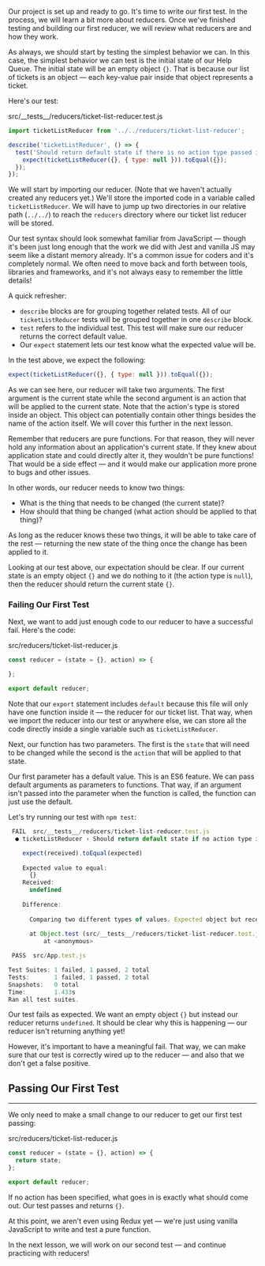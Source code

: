 Our project is set up and ready to go. It's time to write our first test. In the process, we will learn a bit more about reducers. Once we've finished testing and building our first reducer, we will review what reducers are and how they work.

As always, we should start by testing the simplest behavior we can. In this case, the simplest behavior we can test is the initial state of our Help Queue. The initial state will be an empty object `{}`. That is because our list of tickets is an object — each key-value pair inside that object represents a ticket.

Here's our test:

<div class="filename">src/__tests__/reducers/ticket-list-reducer.test.js</div>

```js
import ticketListReducer from '../../reducers/ticket-list-reducer';

describe('ticketListReducer', () => {
  test('Should return default state if there is no action type passed into the reducer', () => {
    expect(ticketListReducer({}, { type: null })).toEqual({});
  });
});
```

We will start by importing our reducer. (Note that we haven't actually created any reducers yet.) We'll store the imported code in a variable called `ticketListReducer`. We will have to jump up two directories in our relative path (`../../`) to reach the `reducers` directory where our ticket list reducer will be stored.

Our test syntax should look somewhat familiar from JavaScript — though it's been just long enough that the work we did with Jest and vanilla JS may seem like a distant memory already. It's a common issue for coders and it's completely normal. We often need to move back and forth between tools, libraries and frameworks, and it's not always easy to remember the little details!

A quick refresher:

* `describe` blocks are for grouping together related tests. All of our `ticketListReducer` tests will be grouped together in one `describe` block.
* `test` refers to the individual test. This test will make sure our reducer returns the correct default value.
* Our `expect` statement lets our test know what the expected value will be.

In the test above, we expect the following:

```js
expect(ticketListReducer({}, { type: null })).toEqual({});
```

As we can see here, our reducer will take two arguments. The first argument is the current state while the second argument is an action that will be applied to the current state. Note that the action's type is stored inside an object. This object can potentially contain other things besides the name of the action itself. We will cover this further in the next lesson.

Remember that reducers are pure functions. For that reason, they will never hold any information about an application's current state. If they knew about application state and could directly alter it, they wouldn't be pure functions! That would be a side effect — and it would make our application more prone to bugs and other issues.

In other words, our reducer needs to know two things:

* What is the thing that needs to be changed (the current state)?
* How should that thing be changed (what action should be applied to that thing)?

As long as the reducer knows these two things, it will be able to take care of the rest — returning the new state of the thing once the change has been applied to it.

Looking at our test above, our expectation should be clear. If our current state is an empty object `{}` and we do nothing to it (the action type is `null`), then the reducer should return the current state `{}`.

### Failing Our First Test

Next, we want to add just enough code to our reducer to have a successful fail. Here's the code:

<div class="filename">src/reducers/ticket-list-reducer.js</div>

```js
const reducer = (state = {}, action) => {

};

export default reducer; 
```

Note that our `export` statement includes `default` because this file will only have one function inside it — the reducer for our ticket list. That way, when we import the reducer into our test or anywhere else, we can store all the code directly inside a single variable such as `ticketListReducer`.

Next, our function has two parameters. The first is the `state` that will need to be changed while the second is the `action` that will be applied to that state.

Our first parameter has a default value. This is an ES6 feature. We can pass default arguments as parameters to functions. That way, if an argument isn't passed into the parameter when the function is called, the function can just use the default.

Let's try running our test with `npm test`:

```js
 FAIL  src/__tests__/reducers/ticket-list-reducer.test.js
  ● ticketListReducer › Should return default state if no action type is recognized

    expect(received).toEqual(expected)
    
    Expected value to equal:
      {}
    Received:
      undefined
    
    Difference:
    
      Comparing two different types of values. Expected object but received undefined.
      
      at Object.test (src/__tests__/reducers/ticket-list-reducer.test.js:6:146)
          at <anonymous>

 PASS  src/App.test.js

Test Suites: 1 failed, 1 passed, 2 total
Tests:       1 failed, 1 passed, 2 total
Snapshots:   0 total
Time:        1.433s
Ran all test suites.
```

Our test fails as expected. We want an empty object `{}` but instead our reducer returns `undefined`. It should be clear why this is happening — our reducer isn't returning anything yet!

However, it's important to have a meaningful fail. That way, we can make sure that our test is correctly wired up to the reducer — and also that we don't get a false positive.

## Passing Our First Test
---

We only need to make a small change to our reducer to get our first test passing:

<div class="filename">src/reducers/ticket-list-reducer.js</div>

```js
const reducer = (state = {}, action) => {
  return state;
};

export default reducer;
```

If no action has been specified, what goes in is exactly what should come out. Our test passes and returns `{}`.

At this point, we aren't even using Redux yet — we're just using vanilla JavaScript to write and test a pure function.

In the next lesson, we will work on our second test — and continue practicing with reducers!